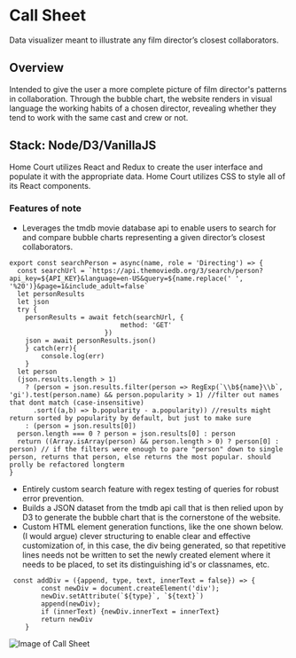 # Call Sheet

Data visualizer meant to illustrate any film director’s closest collaborators.

## Overview

Intended to give the user a more complete picture of film director's patterns in collaboration. Through the bubble chart, the website renders in visual language the working habits of a chosen director, revealing whether they tend to work with the same cast and crew or not. 

## Stack: Node/D3/VanillaJS

Home Court utilizes React and Redux to create the user interface and populate it with the appropriate data. Home Court utilizes CSS to style all of its React components. 

### Features of note
* Leverages the tmdb movie database api to enable users to search for and compare bubble charts representing a given director’s closest collaborators. <br/> 

```
export const searchPerson = async(name, role = 'Directing') => {
  const searchUrl = `https://api.themoviedb.org/3/search/person?api_key=${API_KEY}&language=en-US&query=${name.replace(' ', '%20')}&page=1&include_adult=false`
  let personResults
  let json
  try {
    personResults = await fetch(searchUrl, {
                            method: 'GET'
                        })
    json = await personResults.json()
    } catch(err){
        console.log(err)
    }
  let person
  (json.results.length > 1) 
    ? (person = json.results.filter(person => RegExp(`\\b${name}\\b`, 'gi').test(person.name) && person.popularity > 1) //filter out names that dont match (case-insensitive)
      .sort((a,b) => b.popularity - a.popularity)) //results might return sorted by popularity by default, but just to make sure
    : (person = json.results[0])
  person.length === 0 ? person = json.results[0] : person 
  return ((Array.isArray(person) && person.length > 0) ? person[0] : person) // if the filters were enough to pare "person" down to single person, returns that person, else returns the most popular. should prolly be refactored longterm
}
```
* Entirely custom search feature with regex testing of queries for robust error prevention.
* Builds a JSON dataset from the tmdb api call that is then relied upon by D3 to generate the bubble chart that is the cornerstone of the website.
* Custom HTML element generation functions, like the one shown below. (I would argue) clever structuring to enable clear and effective customization of, in this case, the div being generated, so that repetitive lines needs not be written to set the newly created element where it needs to be placed, to set its distinguishing id's or classnames, etc. 

```
 const addDiv = ({append, type, text, innerText = false}) => { 
        const newDiv = document.createElement('div');
        newDiv.setAttribute(`${type}`, `${text}`)
        append(newDiv);
        if (innerText) {newDiv.innerText = innerText}
        return newDiv 
    }
```

![Image of Call Sheet](https://call-sheet.s3.amazonaws.com/Call-Sheet-SS.png)
